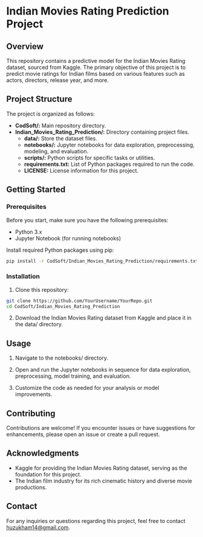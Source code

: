 # Indian Movies Rating Prediction Project

## Overview

This repository contains a predictive model for the Indian Movies Rating dataset, sourced from Kaggle. The primary objective of this project is to predict movie ratings for Indian films based on various features such as actors, directors, release year, and more.

## Project Structure

The project is organized as follows:

- **CodSoft/:** Main repository directory.
- **Indian_Movies_Rating_Prediction/:** Directory containing project files.
    - **data/:** Store the dataset files.
    - **notebooks/:** Jupyter notebooks for data exploration, preprocessing, modeling, and evaluation.
    - **scripts/:** Python scripts for specific tasks or utilities.
    - **requirements.txt:** List of Python packages required to run the code.
    - **LICENSE:** License information for this project.

## Getting Started

### Prerequisites

Before you start, make sure you have the following prerequisites:

- Python 3.x
- Jupyter Notebook (for running notebooks)

Install required Python packages using pip:

```bash
pip install -r CodSoft/Indian_Movies_Rating_Prediction/requirements.txt
```

### Installation

1. Clone this repository:

```bash
git clone https://github.com/YourUsername/YourRepo.git
cd CodSoft/Indian_Movies_Rating_Prediction
```

2. Download the Indian Movies Rating dataset from Kaggle and place it in the data/ directory.

## Usage

1. Navigate to the notebooks/ directory.

2. Open and run the Jupyter notebooks in sequence for data exploration, preprocessing, model training, and evaluation.

3. Customize the code as needed for your analysis or model improvements.

## Contributing

Contributions are welcome! If you encounter issues or have suggestions for enhancements, please open an issue or create a pull request.

## Acknowledgments

- Kaggle for providing the Indian Movies Rating dataset, serving as the foundation for this project.
- The Indian film industry for its rich cinematic history and diverse movie productions.

## Contact

For any inquiries or questions regarding this project, feel free to contact huzukham14@gmail.com.
```

